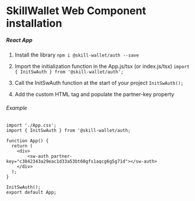 # SkillWallet Web Component installation

##### React App

1. Install the library
   `npm i @skill-wallet/auth --save`

2. Import the initialization function in the App.js/tsx (or index.js/tsx)
   `import { InitSwAuth } from '@skill-wallet/auth';`

3. Call the InitSwAuth function at the start of your project
   `InitSwAuth();`

4. Add the custom HTML tag and populate the partner-key property

###### Example

```
import './App.css';
import { InitSwAuth } from '@skill-wallet/auth;

function App() {
  return (
    <div>
        <sw-auth partner-key="c3842343a29eac1d33a53bt60gfs1aqcg6g5g71d"></sw-auth>
    </div>
  );
}

InitSwAuth();
export default App;
```
